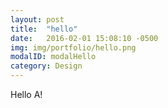```yaml
---
layout: post
title:  "hello"
date:   2016-02-01 15:08:10 -0500
img: img/portfolio/hello.png
modalID: modalHello
category: Design
---
```

Hello A!